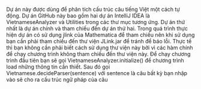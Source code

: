 Dự án này được dùng để phân tích cấu trúc câu tiếng Việt một cách tự động.
Dự án GitHub này bao gồm hai dự án IntelliJ IDEA là VietnameseAnalyzer và Utilities trong các thư mục tương ứng. Dự án thứ nhất là dự án chính và tham chiếu đến dự án thứ hai. Trong quá trình thực hiện dự án có sử dụng jlink của Mathematica để tham chiếu nên khi sử dụng bạn cần phải tham chiếu đến thư viện JLink.jar để tránh để báo lỗi. Thực tế thì bạn không cần phải biết cách sử dụng thư viện này bởi vì các hàm chính để chạy chương trình không tham chiếu đến thư viện này.
Để chạy chương trình đầu tiên bạn sẽ gọi VietnameseAnalyzer.initialize() để chương trình load những thông tin cần thiết. Sau đó gọi Vietnamese.decideParser(sentence) với sentence là câu bất kỳ bạn nhập vào sẽ cho ra cấu trúc ngữ pháp của câu   
